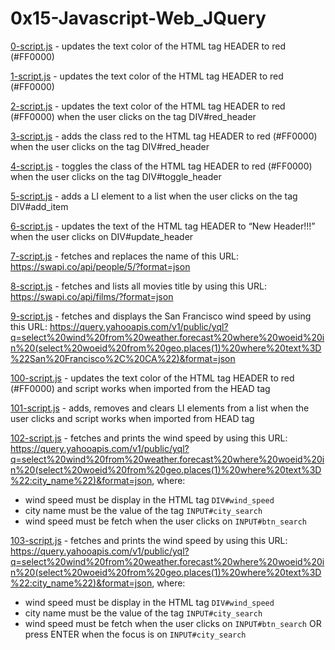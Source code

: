 # 0x15-Javascript-Web_JQuery

[0-script.js](0-script.js) - updates the text color of the HTML tag HEADER to red (#FF0000)

[1-script.js](1-script.js) - updates the text color of the HTML tag HEADER to red (#FF0000)

[2-script.js](2-script.js) - updates the text color of the HTML tag HEADER to red (#FF0000) when the user clicks on the tag DIV#red_header

[3-script.js](3-script.js) - adds the class red to the HTML tag HEADER to red (#FF0000) when the user clicks on the tag DIV#red_header

[4-script.js](4-script.js) - toggles the class of the HTML tag HEADER to red (#FF0000) when the user clicks on the tag DIV#toggle_header

[5-script.js](5-script.js) - adds a LI element to a list when the user clicks on the tag DIV#add_item

[6-script.js](6-script.js) - updates the text of the HTML tag HEADER to “New Header!!!” when the user clicks on DIV#update_header

[7-script.js](7-script.js) - fetches and replaces the name of this URL: https://swapi.co/api/people/5/?format=json

[8-script.js](8-script.js) - fetches and lists all movies title by using this URL: https://swapi.co/api/films/?format=json

[9-script.js](9-script.js) - fetches and displays the San Francisco wind speed by using this URL: https://query.yahooapis.com/v1/public/yql?q=select%20wind%20from%20weather.forecast%20where%20woeid%20in%20(select%20woeid%20from%20geo.places(1)%20where%20text%3D%22San%20Francisco%2C%20CA%22)&format=json

[100-script.js](100-script.js) - updates the text color of the HTML tag HEADER to red (#FF0000) and script works when imported from the HEAD tag

[101-script.js](101-script.js) - adds, removes and clears LI elements from a list when the user clicks and script works when imported from HEAD tag

[102-script.js](102-script.js) - fetches and prints the wind speed by using this URL: https://query.yahooapis.com/v1/public/yql?q=select%20wind%20from%20weather.forecast%20where%20woeid%20in%20(select%20woeid%20from%20geo.places(1)%20where%20text%3D%22:city_name%22)&format=json, where:
  * wind speed must be display in the HTML tag `DIV#wind_speed`
  * city name must be the value of the tag `INPUT#city_search`
  * wind speed must be fetch when the user clicks on `INPUT#btn_search`

[103-script.js](103-script.js) - fetches and prints the wind speed by using this URL: https://query.yahooapis.com/v1/public/yql?q=select%20wind%20from%20weather.forecast%20where%20woeid%20in%20(select%20woeid%20from%20geo.places(1)%20where%20text%3D%22:city_name%22)&format=json, where:
  * wind speed must be display in the HTML tag `DIV#wind_speed`
  * city name must be the value of the tag `INPUT#city_search`
  * wind speed must be fetch when the user clicks on `INPUT#btn_search` OR press ENTER when the focus is on `INPUT#city_search`
